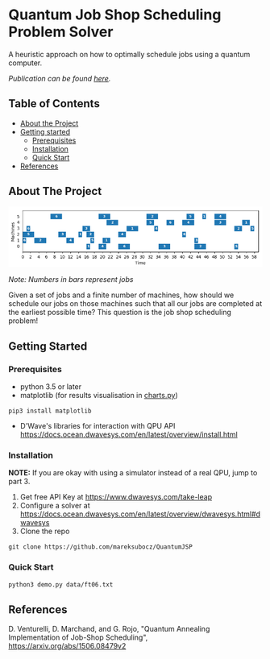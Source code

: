 # Quantum Job Shop Scheduling Problem Solver

A heuristic approach on how to optimally schedule jobs using a quantum computer.

*Publication can be found [here](https://link.springer.com/chapter/10.1007/978-3-030-50433-5_39).*

## Table of Contents
* [About the Project](#about-the-project)
* [Getting started](#getting-started)
  * [Prerequisites](#prerequisites)
  * [Installation](#installation)
  * [Quick Start](#quick-start)
* [References](#references)

## About The Project

<img src="visualization.gif"/>

*Note: Numbers in bars represent jobs*

Given a set of jobs and a finite number of machines, how should we schedule our jobs
on those machines such that all our jobs are completed at the earliest possible time?
This question is the job shop scheduling problem!

## Getting Started

### Prerequisites
* python 3.5 or later
* matplotlib (for results visualisation in [charts.py](charts.py))

```
pip3 install matplotlib
```

* D'Wave's libraries for interaction with QPU API
https://docs.ocean.dwavesys.com/en/latest/overview/install.html


### Installation
**NOTE:** If you are okay with using a simulator instead of a real QPU, jump to part 3.
1. Get free API Key at https://www.dwavesys.com/take-leap
2. Configure a solver at https://docs.ocean.dwavesys.com/en/latest/overview/dwavesys.html#dwavesys
3. Clone the repo

```
git clone https://github.com/mareksubocz/QuantumJSP
```

### Quick Start

```
python3 demo.py data/ft06.txt
```

## References
D. Venturelli, D. Marchand, and G. Rojo, "Quantum Annealing Implementation of Job-Shop Scheduling", https://arxiv.org/abs/1506.08479v2

